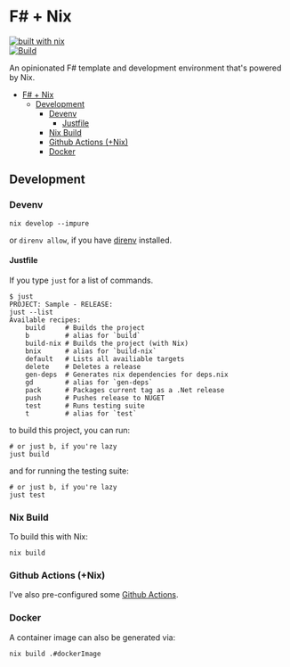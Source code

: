 # F# + Nix

[![built with nix](https://builtwithnix.org/badge.svg)](https://builtwithnix.org)<br>
[![Build](https://github.com/mtrsk/interval.fs/actions/workflows/build.yml/badge.svg)](https://github.com/mtrsk/interval.fs/actions/workflows/build.yml)

An opinionated F# template and development environment that's powered by Nix.

- [F# + Nix](#f--nix)
  - [Development](#development)
    - [Devenv](#devenv)
      - [Justfile](#justfile)
    - [Nix Build](#nix-build)
    - [Github Actions (+Nix)](#github-actions-nix)
    - [Docker](#docker)

## Development

### Devenv

```shell
nix develop --impure
```
or `direnv allow`, if you have [direnv](https://github.com/direnv/direnv) installed.

#### Justfile

If you type `just` for a list of commands.

```shell
$ just        
PROJECT: Sample - RELEASE: 
just --list
Available recipes:
    build     # Builds the project
    b         # alias for `build`
    build-nix # Builds the project (with Nix)
    bnix      # alias for `build-nix`
    default   # Lists all availiable targets
    delete    # Deletes a release
    gen-deps  # Generates nix dependencies for deps.nix
    gd        # alias for `gen-deps`
    pack      # Packages current tag as a .Net release
    push      # Pushes release to NUGET
    test      # Runs testing suite
    t         # alias for `test`
```
to build this project, you can run:

```shell
# or just b, if you're lazy
just build
```
and for running the testing suite:

```shell
# or just b, if you're lazy
just test
```

### Nix Build

To build this with Nix:

```shell
nix build
```

### Github Actions (+Nix)

I've also pre-configured some [Github Actions](https://github.com/mtrsk/fsharp-nix/actions).

### Docker

A container image can also be generated via:
```shell
nix build .#dockerImage
```

